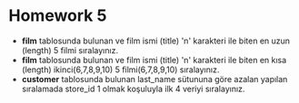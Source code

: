 # Homework 5

<ul>
    <li><b>film</b> tablosunda bulunan ve film ismi (title) 'n' karakteri ile biten en uzun (length) 5 filmi sıralayınız.</li>
    <li><b>film</b> tablosunda bulunan ve film ismi (title) 'n' karakteri ile biten en kısa (length) ikinci(6,7,8,9,10) 5 filmi(6,7,8,9,10) sıralayınız.</li>
    <li><b>customer</b> tablosunda bulunan last_name sütununa göre azalan yapılan sıralamada store_id 1 olmak koşuluyla ilk 4 veriyi sıralayınız.</li>    
</ul>